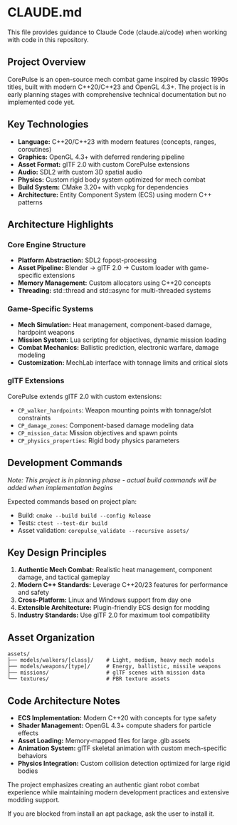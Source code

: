 # CLAUDE.md

This file provides guidance to Claude Code (claude.ai/code) when working with code in this repository.

## Project Overview

CorePulse is an open-source mech combat game inspired by classic 1990s titles, built with modern C++20/C++23 and OpenGL 4.3+. The project is in early planning stages with comprehensive technical documentation but no implemented code yet.

## Key Technologies

- **Language:** C++20/C++23 with modern features (concepts, ranges, coroutines)
- **Graphics:** OpenGL 4.3+ with deferred rendering pipeline
- **Asset Format:** glTF 2.0 with custom CorePulse extensions
- **Audio:** SDL2 with custom 3D spatial audio
- **Physics:** Custom rigid body system optimized for mech combat
- **Build System:** CMake 3.20+ with vcpkg for dependencies
- **Architecture:** Entity Component System (ECS) using modern C++ patterns

## Architecture Highlights

### Core Engine Structure
- **Platform Abstraction:** SDL2 fopost-processing
- **Asset Pipeline:** Blender → glTF 2.0 → Custom loader with game-specific extensions
- **Memory Management:** Custom allocators using C++20 concepts
- **Threading:** std::thread and std::async for multi-threaded systems

### Game-Specific Systems
- **Mech Simulation:** Heat management, component-based damage, hardpoint weapons
- **Mission System:** Lua scripting for objectives, dynamic mission loading
- **Combat Mechanics:** Ballistic prediction, electronic warfare, damage modeling
- **Customization:** MechLab interface with tonnage limits and critical slots

### glTF Extensions
CorePulse extends glTF 2.0 with custom extensions:
- `CP_walker_hardpoints`: Weapon mounting points with tonnage/slot constraints
- `CP_damage_zones`: Component-based damage modeling data
- `CP_mission_data`: Mission objectives and spawn points
- `CP_physics_properties`: Rigid body physics parameters

## Development Commands

*Note: This project is in planning phase - actual build commands will be added when implementation begins*

Expected commands based on project plan:
- Build: `cmake --build build --config Release`
- Tests: `ctest --test-dir build`
- Asset validation: `corepulse_validate --recursive assets/`

## Key Design Principles

1. **Authentic Mech Combat:** Realistic heat management, component damage, and tactical gameplay
2. **Modern C++ Standards:** Leverage C++20/23 features for performance and safety
3. **Cross-Platform:** Linux and Windows support from day one
4. **Extensible Architecture:** Plugin-friendly ECS design for modding
5. **Industry Standards:** Use glTF 2.0 for maximum tool compatibility

## Asset Organization

```
assets/
├── models/walkers/[class]/    # Light, medium, heavy mech models
├── models/weapons/[type]/     # Energy, ballistic, missile weapons
├── missions/                  # glTF scenes with mission data
└── textures/                  # PBR texture assets
```

## Code Architecture Notes

- **ECS Implementation:** Modern C++20 with concepts for type safety
- **Shader Management:** OpenGL 4.3+ compute shaders for particle effects
- **Asset Loading:** Memory-mapped files for large .glb assets
- **Animation System:** glTF skeletal animation with custom mech-specific behaviors
- **Physics Integration:** Custom collision detection optimized for large rigid bodies

The project emphasizes creating an authentic giant robot combat experience while maintaining modern development practices and extensive modding support.

If you are blocked from install an apt package, ask the user to install it.